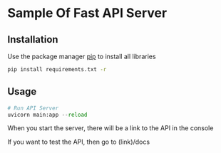 # Sample Of Fast API Server

## Installation

Use the package manager [pip](https://pip.pypa.io/en/stable/) to install all libraries

```bash
pip install requirements.txt -r
```

## Usage

```python
# Run API Server
uvicorn main:app --reload
```

When you start the server, there will be a link to the API in the console

If you want to test the API, then go to (link)/docs
